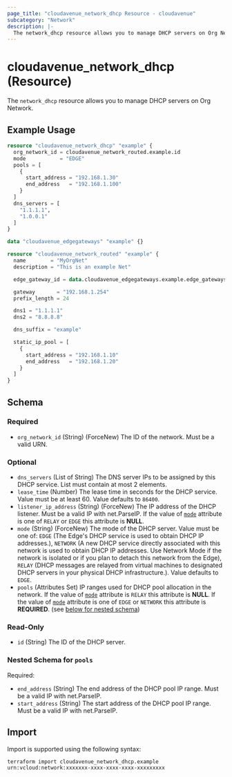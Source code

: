 ```yaml
---
page_title: "cloudavenue_network_dhcp Resource - cloudavenue"
subcategory: "Network"
description: |-
  The network_dhcp resource allows you to manage DHCP servers on Org Network.
---
```


# cloudavenue_network_dhcp (Resource)

The `network_dhcp` resource allows you to manage DHCP servers on Org Network.

## Example Usage

```terraform
resource "cloudavenue_network_dhcp" "example" {
  org_network_id = cloudavenue_network_routed.example.id
  mode           = "EDGE"
  pools = [
    {
      start_address = "192.168.1.30"
      end_address   = "192.168.1.100"
    }
  ]
  dns_servers = [
    "1.1.1.1",
    "1.0.0.1"
  ]
}

data "cloudavenue_edgegateways" "example" {}

resource "cloudavenue_network_routed" "example" {
  name        = "MyOrgNet"
  description = "This is an example Net"

  edge_gateway_id = data.cloudavenue_edgegateways.example.edge_gateways[0].id

  gateway       = "192.168.1.254"
  prefix_length = 24

  dns1 = "1.1.1.1"
  dns2 = "8.8.8.8"

  dns_suffix = "example"

  static_ip_pool = [
    {
      start_address = "192.168.1.10"
      end_address   = "192.168.1.20"
    }
  ]
}
```

<!-- schema generated by tfplugindocs -->
## Schema

### Required

- `org_network_id` (String) (ForceNew) The ID of the network. Must be a valid URN.

### Optional

- `dns_servers` (List of String) The DNS server IPs to be assigned by this DHCP service. List must contain at most 2 elements.
- `lease_time` (Number) The lease time in seconds for the DHCP service. Value must be at least 60. Value defaults to `86400`.
- `listener_ip_address` (String) (ForceNew) The IP address of the DHCP listener. Must be a valid IP with net.ParseIP. If the value of [`mode`](#mode) attribute is one of `RELAY` or `EDGE` this attribute is **NULL**.
- `mode` (String) (ForceNew) The mode of the DHCP server. Value must be one of: `EDGE` (The Edge's DHCP service is used to obtain DHCP IP addresses.), `NETWORK` (A new DHCP service directly associated with this network is used to obtain DHCP IP addresses. Use Network Mode if the network is isolated or if you plan to detach this network from the Edge), `RELAY` (DHCP messages are relayed from virtual machines to designated DHCP servers in your physical DHCP infrastructure.). Value defaults to `EDGE`.
- `pools` (Attributes Set) IP ranges used for DHCP pool allocation in the network. If the value of [`mode`](#mode) attribute is `RELAY` this attribute is **NULL**. If the value of [`mode`](#mode) attribute is one of `EDGE` or `NETWORK` this attribute is **REQUIRED**. (see [below for nested schema](#nestedatt--pools))

### Read-Only

- `id` (String) The ID of the DHCP server.

<a id="nestedatt--pools"></a>
### Nested Schema for `pools`

Required:

- `end_address` (String) The end address of the DHCP pool IP range. Must be a valid IP with net.ParseIP.
- `start_address` (String) The start address of the DHCP pool IP range. Must be a valid IP with net.ParseIP.

## Import

Import is supported using the following syntax:
```shell
terraform import cloudavenue_network_dhcp.example urn:vcloud:network:xxxxxxx-xxxx-xxxx-xxxx-xxxxxxxxx
```
